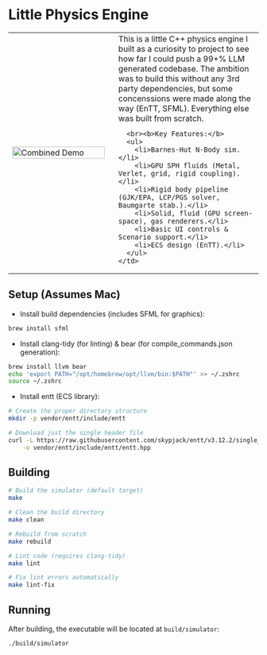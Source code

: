 # Little Physics Engine

<table>
  <tr>
    <td valign="middle" width="40%"> <!-- Adjust width % as needed -->
      <img src="assets/gifs/highlight-reel.gif" alt="Combined Demo" width="100%"> <!-- Image scales to cell width -->
    </td>
    <td valign="top" width="60%" style="padding-left: 20px;"> <!-- Add padding for spacing -->
      This is a little C++ physics engine I built as a curiosity to project to see how far I could push a 99+% LLM 
      generated codebase. The ambition was to build this without any 3rd party dependencies, but some
      concenssions were made along the way (EnTT, SFML). Everything else was built from scratch.

      <br><b>Key Features:</b>
      <ul>
        <li>Barnes-Hut N-Body sim.</li>
        <li>GPU SPH fluids (Metal, Verlet, grid, rigid coupling).</li>
        <li>Rigid body pipeline (GJK/EPA, LCP/PGS solver, Baumgarte stab.).</li>
        <li>Solid, fluid (GPU screen-space), gas renderers.</li>
        <li>Basic UI controls & Scenario support.</li>
        <li>ECS design (EnTT).</li>
      </ul>
    </td>
  </tr>
</table>


## Setup (Assumes Mac)

- Install build dependencies (includes SFML for graphics):
```bash
brew install sfml
```

- Install clang-tidy (for linting) & bear (for compile_commands.json generation):
```bash
brew install llvm bear
echo 'export PATH="/opt/homebrew/opt/llvm/bin:$PATH"' >> ~/.zshrc
source ~/.zshrc
```

- Install entt (ECS library):
```bash
# Create the proper directory structure
mkdir -p vendor/entt/include/entt

# Download just the single header file
curl -L https://raw.githubusercontent.com/skypjack/entt/v3.12.2/single_include/entt/entt.hpp \
    -o vendor/entt/include/entt/entt.hpp
```

## Building

```bash
# Build the simulator (default target)
make

# Clean the build directory
make clean

# Rebuild from scratch
make rebuild

# Lint code (requires clang-tidy)
make lint

# Fix lint errors automatically
make lint-fix
```

## Running

After building, the executable will be located at `build/simulator`:

```bash
./build/simulator
```